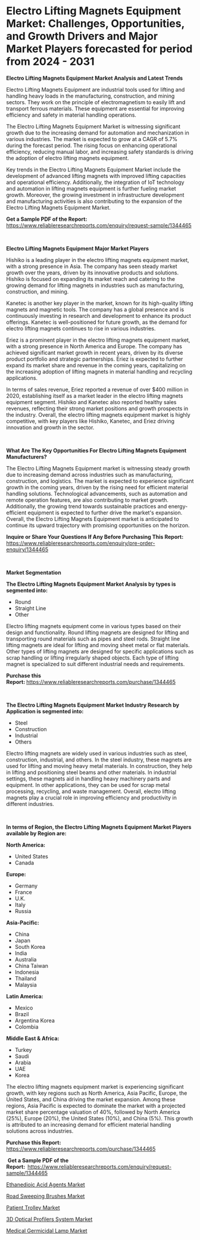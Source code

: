 <p><h1>Electro Lifting Magnets Equipment Market: Challenges, Opportunities, and Growth Drivers and Major Market Players forecasted for period from 2024 - 2031</h1></p><p><strong>Electro Lifting Magnets Equipment Market Analysis and Latest Trends</strong></p>
<p><p>Electro Lifting Magnets Equipment are industrial tools used for lifting and handling heavy loads in the manufacturing, construction, and mining sectors. They work on the principle of electromagnetism to easily lift and transport ferrous materials. These equipment are essential for improving efficiency and safety in material handling operations.</p><p>The Electro Lifting Magnets Equipment Market is witnessing significant growth due to the increasing demand for automation and mechanization in various industries. The market is expected to grow at a CAGR of 5.7% during the forecast period. The rising focus on enhancing operational efficiency, reducing manual labor, and increasing safety standards is driving the adoption of electro lifting magnets equipment.</p><p>Key trends in the Electro Lifting Magnets Equipment Market include the development of advanced lifting magnets with improved lifting capacities and operational efficiency. Additionally, the integration of IoT technology and automation in lifting magnets equipment is further fueling market growth. Moreover, the growing investment in infrastructure development and manufacturing activities is also contributing to the expansion of the Electro Lifting Magnets Equipment Market.</p></p>
<p><strong>Get a Sample PDF of the Report:&nbsp;</strong> <a href="https://www.reliableresearchreports.com/enquiry/request-sample/1344465">https://www.reliableresearchreports.com/enquiry/request-sample/1344465</a></p>
<p>&nbsp;</p>
<p><strong>Electro Lifting Magnets Equipment Major Market Players</strong></p>
<p><p>Hishiko is a leading player in the electro lifting magnets equipment market, with a strong presence in Asia. The company has seen steady market growth over the years, driven by its innovative products and solutions. Hishiko is focused on expanding its market reach and catering to the growing demand for lifting magnets in industries such as manufacturing, construction, and mining.</p><p>Kanetec is another key player in the market, known for its high-quality lifting magnets and magnetic tools. The company has a global presence and is continuously investing in research and development to enhance its product offerings. Kanetec is well-positioned for future growth, as the demand for electro lifting magnets continues to rise in various industries.</p><p>Eriez is a prominent player in the electro lifting magnets equipment market, with a strong presence in North America and Europe. The company has achieved significant market growth in recent years, driven by its diverse product portfolio and strategic partnerships. Eriez is expected to further expand its market share and revenue in the coming years, capitalizing on the increasing adoption of lifting magnets in material handling and recycling applications.</p><p>In terms of sales revenue, Eriez reported a revenue of over $400 million in 2020, establishing itself as a market leader in the electro lifting magnets equipment segment. Hishiko and Kanetec also reported healthy sales revenues, reflecting their strong market positions and growth prospects in the industry. Overall, the electro lifting magnets equipment market is highly competitive, with key players like Hishiko, Kanetec, and Eriez driving innovation and growth in the sector.</p></p>
<p>&nbsp;</p>
<p><strong>What Are The Key Opportunities For Electro Lifting Magnets Equipment Manufacturers?</strong></p>
<p><p>The Electro Lifting Magnets Equipment market is witnessing steady growth due to increasing demand across industries such as manufacturing, construction, and logistics. The market is expected to experience significant growth in the coming years, driven by the rising need for efficient material handling solutions. Technological advancements, such as automation and remote operation features, are also contributing to market growth. Additionally, the growing trend towards sustainable practices and energy-efficient equipment is expected to further drive the market's expansion. Overall, the Electro Lifting Magnets Equipment market is anticipated to continue its upward trajectory with promising opportunities on the horizon.</p></p>
<p><strong>Inquire or Share Your Questions If Any Before Purchasing This Report:</strong> <a href="https://www.reliableresearchreports.com/enquiry/pre-order-enquiry/1344465">https://www.reliableresearchreports.com/enquiry/pre-order-enquiry/1344465</a></p>
<p>&nbsp;</p>
<p><strong>Market Segmentation</strong></p>
<p><strong>The Electro Lifting Magnets Equipment Market Analysis by types is segmented into:</strong></p>
<p><ul><li>Round</li><li>Straight Line</li><li>Other</li></ul></p>
<p><p>Electro lifting magnets equipment come in various types based on their design and functionality. Round lifting magnets are designed for lifting and transporting round materials such as pipes and steel rods. Straight line lifting magnets are ideal for lifting and moving sheet metal or flat materials. Other types of lifting magnets are designed for specific applications such as scrap handling or lifting irregularly shaped objects. Each type of lifting magnet is specialized to suit different industrial needs and requirements.</p></p>
<p><strong>Purchase this Report:&nbsp;</strong><a href="https://www.reliableresearchreports.com/purchase/1344465">https://www.reliableresearchreports.com/purchase/1344465</a></p>
<p>&nbsp;</p>
<p><strong>The Electro Lifting Magnets Equipment Market Industry Research by Application is segmented into:</strong></p>
<p><ul><li>Steel</li><li>Construction</li><li>Industrial</li><li>Others</li></ul></p>
<p><p>Electro lifting magnets are widely used in various industries such as steel, construction, industrial, and others. In the steel industry, these magnets are used for lifting and moving heavy metal materials. In construction, they help in lifting and positioning steel beams and other materials. In industrial settings, these magnets aid in handling heavy machinery parts and equipment. In other applications, they can be used for scrap metal processing, recycling, and waste management. Overall, electro lifting magnets play a crucial role in improving efficiency and productivity in different industries.</p></p>
<p>&nbsp;</p>
<p><strong>In terms of Region, the Electro Lifting Magnets Equipment Market Players available by Region are:</strong></p>
<p>
    <p> <strong> North America: </strong>
        <ul>
            <li>United States</li>
            <li>Canada</li>
        </ul>
        </p> 
    <p> <strong> Europe: </strong>
        <ul>
            <li>Germany</li>
            <li>France</li>
            <li>U.K.</li>
            <li>Italy</li>
            <li>Russia</li>
        </ul>
        </p> 
    <p> <strong> Asia-Pacific: </strong>
        <ul>
            <li>China</li>
            <li>Japan</li>
            <li>South Korea</li>
            <li>India</li>
            <li>Australia</li>
            <li>China Taiwan</li>
            <li>Indonesia</li>
            <li>Thailand</li>
            <li>Malaysia</li>
        </ul>
        </p> 
    <p> <strong> Latin America: </strong>
        <ul>
            <li>Mexico</li>
            <li>Brazil</li>
            <li>Argentina Korea</li>
            <li>Colombia</li>
        </ul>
        </p> 
    <p> <strong> Middle East & Africa: </strong>
        <ul>
            <li>Turkey</li>
            <li>Saudi</li>
            <li>Arabia</li>
            <li>UAE</li>
            <li>Korea</li>
        </ul>
    </p>
    </p>
<p><p>The electro lifting magnets equipment market is experiencing significant growth, with key regions such as North America, Asia Pacific, Europe, the United States, and China driving the market expansion. Among these regions, Asia Pacific is expected to dominate the market with a projected market share percentage valuation of 40%, followed by North America (25%), Europe (20%), the United States (10%), and China (5%). This growth is attributed to an increasing demand for efficient material handling solutions across industries.</p></p>
<p><strong>Purchase this Report: </strong><a href="https://www.reliableresearchreports.com/purchase/1344465">https://www.reliableresearchreports.com/purchase/1344465</a></p>
<p>&nbsp;<strong>Get a Sample PDF of the Report:&nbsp;&nbsp;</strong><a href="https://www.reliableresearchreports.com/enquiry/request-sample/1344465">https://www.reliableresearchreports.com/enquiry/request-sample/1344465</a></p>
<p><strong></strong></p>
<p><p><a href="https://github.com/RoccoManning/Market-Research-Report-List-3/blob/main/ethanedioic-acid-agents-market.md">Ethanedioic Acid Agents Market</a></p><p><a href="https://medium.com/@laurabruen2023/road-sweeping-brushes-market-insight-market-trends-growth-forecasted-from-2024-to-2031-9895ae62b03f">Road Sweeping Brushes Market</a></p><p><a href="https://medium.com/@laurabruen2023/patient-trolley-market-size-and-market-trends-complete-industry-overview-2024-to-2031-d0235f960116">Patient Trolley Market</a></p><p><a href="https://github.com/edytherolanlouisejk1miz0wig/Market-Research-Report-List-1/blob/main/3d-optical-profilers-system-market.md">3D Optical Profilers System Market</a></p><p><a href="https://medium.com/@laurabruen2023/medical-germicidal-lamp-market-competitive-analysis-market-trends-and-forecast-to-2031-dd9bba991afc">Medical Germicidal Lamp Market</a></p></p>